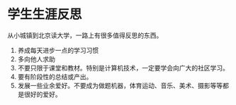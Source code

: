 # 学生生涯反思

从小城镇到北京读大学，一路上有很多值得反思的东西。

1. 养成每天进步一点的学习习惯
2. 多向他人求助
3. 不要只限于课堂和教材。特别是计算机技术，一定要学会向广大的社区学习。
4. 要有阶段性的总结或产出。
5. 发展一些业余爱好。不要成为做题机器，体育运动、音乐、美术、摄影等等都是很好的爱好。

